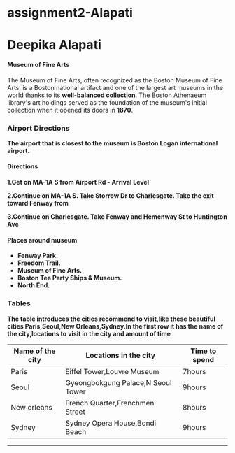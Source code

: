 # assignment2-Alapati

 # Deepika Alapati

#### Museum of Fine Arts
The Museum of Fine Arts, often recognized as the Boston Museum of Fine Arts, is a Boston national artifact and one of the largest art museums in the world thanks to its **well-balanced collection**. The Boston Athenaeum library's art holdings served as the foundation of the museum's initial collection when it opened its doors in **1870**.<b>

### Airport Directions
The airport that is closest to the museum is Boston Logan international airport.

#### Directions
1.Get on MA-1A S from Airport Rd - Arrival Level

2.Continue on MA-1A S. Take Storrow Dr to Charlesgate. Take the exit toward Fenway from

3.Continue on Charlesgate. Take Fenway and Hemenway St to Huntington Ave

#### Places around museum
* Fenway Park.
* Freedom Trail.
* Museum of Fine Arts.
* Boston Tea Party Ships & Museum.
* North End.

### Tables
The table introduces the cities recommend to visit,like these beautiful cities Paris,Seoul,New Orleans,Sydney.In the first row it has the name of the city,locations to visit in the city and amount of time .

|Name of the city|Locations in the city             |Time to spend|
|----------------|----------------------------------|-------------|
|Paris           |Eiffel Tower,Louvre Museum        |7hours       |
|Seoul           |Gyeongbokgung Palace,N Seoul Tower|9hours       |
|New orleans     |French Quarter,Frenchmen Street   |8hours       |
|Sydney          |Sydney Opera House,Bondi Beach    |9hours       |


-------------------------------------------------------------------



![AboutMe.md](C:\Users\s550002\Desktop\webapps-repos\assignment2-Alapati\AboutMe.md)
